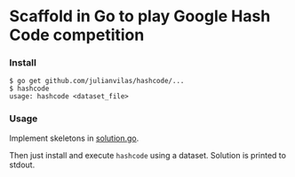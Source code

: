 # Scaffold in Go to play Google Hash Code competition

### Install
```
$ go get github.com/julianvilas/hashcode/...
$ hashcode
usage: hashcode <dataset_file>
```

### Usage

Implement skeletons in [solution.go](solution.go).

Then just install and execute `hashcode` using a dataset. Solution is printed to stdout.
